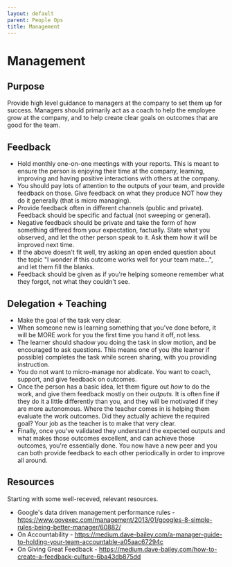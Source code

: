 ```yaml
---
layout: default
parent: People Ops
title: Management
---
```


# Management

## Purpose

Provide high level guidance to managers at the company to set them up for success. Managers should primarily act as a coach to help
the employee grow at the company, and to help create clear goals on outcomes that are good for the team.

## Feedback

 * Hold monthly one-on-one meetings with your reports. This is meant to ensure the person is enjoying their time at the company, learning, improving and having positive interactions with others at the company.
 * You should pay lots of attention to the outputs of your team, and provide feedback on those. Give feedback on what they produce NOT how they do it generally (that is micro managing).
 * Provide feedback often in different channels (public and private). Feedback should be specific and factual (not sweeping or general).
 * Negative feedback should be private and take the form of how something differed from your expectation, factually. State what you observed, and let the other person speak to it. Ask them how it will be improved next time.
 * If the above doesn't fit well, try asking an open ended question about the topic "I wonder if this outcome works well for your team mate...", and let them fill the blanks.
 * Feedback should be given as if you're helping someone remember what they forgot, not what they couldn't see.

## Delegation + Teaching
 * Make the goal of the task very clear.
 * When someone new is learning something that you've done before, it will be MORE work for you the first time you hand it off, not less.
 * The learner should shadow you doing the task in slow motion, and be encouraged to ask questions. This means one of you (the learner if possible) completes the task while screen sharing, with you providing instruction.
 * You do not want to micro-manage nor abdicate. You want to coach, support, and give feedback on outcomes.
 * Once the person has a basic idea, let them figure out *how* to do the work, and give them feedback mostly on their *outputs*. It is often fine if they do it a little differently than you, and they will be motivated if they are more autonomous. Where the teacher comes in is helping them evaluate the work outcomes. Did they actually achieve the required goal? Your job as the teacher is to make that very clear.
 * Finally, once you've validated they understand the expected outputs and what makes those outcomes excellent, and can achieve those outcomes, you're essentially done. You now have a new peer and you can both provide feedback to each other periodically in order to improve all around.

## Resources

Starting with some well-receved, relevant resources.
 * Google's data driven management performance rules - https://www.govexec.com/management/2013/01/googles-8-simple-rules-being-better-manager/60882/
 * On Accountability - https://medium.dave-bailey.com/a-manager-guide-to-holding-your-team-accountable-a05aac67294c
 * On Giving Great Feedback - https://medium.dave-bailey.com/how-to-create-a-feedback-culture-6ba43db875dd
